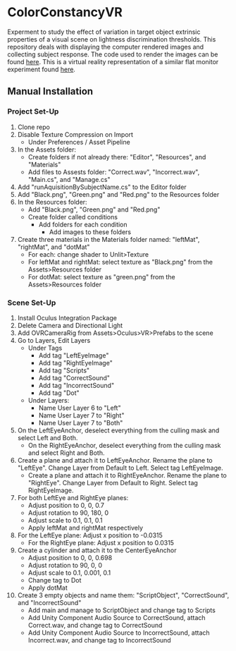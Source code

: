 # ColorConstancyVR

Experment to study the effect of variation in target object extrinsic properties of a visual scene on lightness discrimination thresholds. This repository deals with displaying the computer rendered images and collecting subject response. The code used to render the images can be found [here](https://github.com/BrainardLab/VirtualWorldColorConstancy). This is a virtual reality representation of a similar flat monitor experiment found [here](https://github.com/BrainardLab/VirtualWorldPsychophysics).

## Manual Installation

### Project Set-Up

1. Clone repo
2. Disable Texture Compression on Import
	* Under Preferences / Asset Pipeline
3. In the Assets folder:
	* Create folders if not already there: "Editor", "Resources", and "Materials"
	* Add files to Assests folder: "Correct.wav", "Incorrect.wav", "Main.cs", and "Manage.cs"
4. Add "runAquisitionBySubjectName.cs" to the Editor folder
5. Add "Black.png", "Green.png" and "Red.png" to the Resources folder
5. In the Resources folder:
	* Add "Black.png", "Green.png" and "Red.png"
	* Create folder called conditions
		* Add folders for each condition
			* Add images to these folders
6. Create three materials in the Materials folder named: "leftMat", "rightMat", and "dotMat"
	* For each: change shader to Unlit>Texture
	* For leftMat and rightMat: select texture as "Black.png" from the Assets>Resources folder
	* For dotMat: select texture as "green.png" from the Assets>Resources folder
  
### Scene Set-Up

1. Install Oculus Integration Package
2. Delete Camera and Directional Light
3. Add OVRCameraRig from Assets>Oculus>VR>Prefabs to the scene
4. Go to Layers, Edit Layers
	* Under Tags
		* Add tag "LeftEyeImage"
		* Add tag "RightEyeImage"
		* Add tag "Scripts"
		* Add tag "CorrectSound"
		* Add tag "IncorrectSound"
		* Add tag "Dot"
	* Under Layers:
		* Name User Layer 6 to "Left"
		* Name User Layer 7 to "Right"
		* Name User Layer 7 to "Both"
5. On the LeftEyeAnchor, deselect everything from the culling mask and select Left and Both.
	* On the RightEyeAnchor, deselect everything from the culling mask and select Right and Both.
6. Create a plane and attach it to LeftEyeAnchor. Rename the plane to "LeftEye". Change Layer from Default to Left. Select tag LeftEyeImage.
 	* Create a plane and attach it to RightEyeAnchor. Rename the plane to "RightEye". Change Layer from Default to Right. Select tag RightEyeImage.
7. For both LeftEye and RightEye planes:
	* Adjust position to 0, 0, 0.7
	* Adjust rotation to 90, 180, 0
	* Adjust scale to 0.1, 0.1, 0.1
	* Apply leftMat and rightMat respectively
8. For the LeftEye plane: Adjust x position to -0.0315
	* For the RightEye plane: Adjust x position to 0.0315
9. Create a cylinder and attach it to the CenterEyeAnchor
	* Adjust position to 0, 0, 0.698
	* Adjust rotation to 90, 0, 0
	* Adjust scale to 0.1, 0.001, 0.1
	* Change tag to Dot
	* Apply dotMat
10. Create 3 empty objects and name them: "ScriptObject", "CorrectSound", and "IncorrectSound"
	* Add main and manage to ScriptObject and change tag to Scripts
	* Add Unity Component Audio Source to CorrectSound, attach Correct.wav, and change tag to CorrectSound
	* Add Unity Component Audio Source to IncorrectSound, attach Incorrect.wav, and change tag to IncorrectSound
